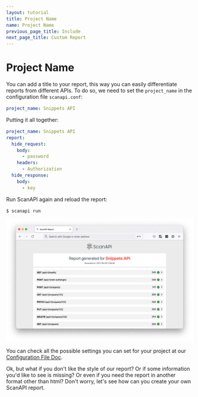 ```yaml
---
layout: tutorial
title: Project Name
name: Project Name
previous_page_title: Include
next_page_title: Custom Report
---
```


# Project Name

You can add a title to your report, this way you can easily differentiate reports from different
APIs. To do so, we need to set the `project_name` in the configuration file `scanapi.conf`:

```yaml
project_name: Snippets API
```

Putting it all together:

```yaml
project_name: Snippets API
report:
  hide_request:
    body:
      - password
    headers:
      - Authorization
  hide_response:
    body:
      - key
```

Run ScanAPI again and reload the report:

```shell
$ scanapi run
```

<p align="center">
  <img
    src="/assets/images/tutorial/page11/report-1.png"
    width="900"
    alt="Report overview - project name"
  >
</p>

You can check all the possible settings you can set for your project at our
[Configuration File Doc][doc-config-file].

Ok, but what if you don't like the style of our report? Or if some information you'd like to see is
missing? Or even if you need the report in another format other than html? Don't worry, let's see
how can you create your own ScanAPI report.

[doc-config-file]: /docs_v1/configuration/config_file.html
